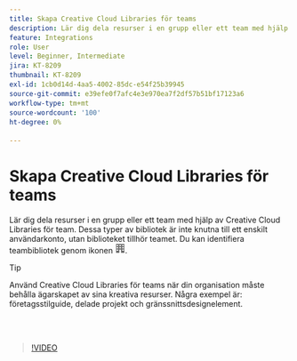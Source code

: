 ```yaml
---
title: Skapa Creative Cloud Libraries för teams
description: Lär dig dela resurser i en grupp eller ett team med hjälp av Creative Cloud Libraries för team
feature: Integrations
role: User
level: Beginner, Intermediate
jira: KT-8209
thumbnail: KT-8209
exl-id: 1cb0d14d-4aa5-4002-85dc-e54f25b39945
source-git-commit: e39efe0f7afc4e3e970ea7f2df57b51bf17123a6
workflow-type: tm+mt
source-wordcount: '100'
ht-degree: 0%

---
```


# Skapa Creative Cloud Libraries för teams

Lär dig dela resurser i en grupp eller ett team med hjälp av Creative Cloud Libraries för team. Dessa typer av bibliotek är inte knutna till ett enskilt användarkonto, utan biblioteket tillhör teamet. Du kan identifiera teambibliotek genom ikonen ![skapa bild](assets/Smock_Building_18_N.png).

>[!TIP]
>
>Använd Creative Cloud Libraries för teams när din organisation måste behålla ägarskapet av sina kreativa resurser. Några exempel är: företagsstilguide, delade projekt och gränssnittsdesignelement.

<br> 

>[!VIDEO](https://video.tv.adobe.com/v/335325?hidetitle=true)
